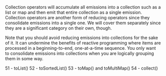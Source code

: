 Collection operators will accumulate all emissions into a collection such as a list or map and then emit that entire collection as a single emission. Collection operators are another form of reducing operators since they consolidate emissions into a single one. We will cover them separately since they are a significant category on their own, though.

Note that you should avoid reducing emissions into collections for the sake of it. It can undermine the benefits of reactive programming where items are processed in a beginning-to-end, one-at-a-time sequence. You only want to consolidate emissions into collections when you are logically grouping them in some way.

51 - toList()
52 - toSortedList()
53 - toMap() and toMultiMap()
54 - collect()
